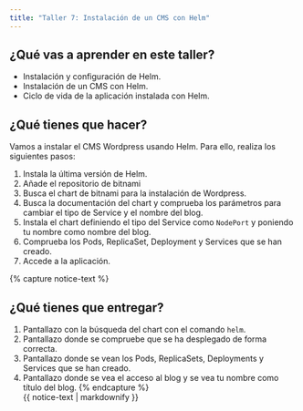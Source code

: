 ```yaml
---
title: "Taller 7: Instalación de un CMS con Helm"
---
```


## ¿Qué vas a aprender en este taller?

* Instalación y configuración de Helm.
* Instalación de un CMS con Helm.
* Ciclo de vida de la aplicación instalada con Helm.

## ¿Qué tienes que hacer?

Vamos a instalar el CMS Wordpress usando Helm. Para ello, realiza los siguientes pasos:

1. Instala la última versión de Helm.
2. Añade el repositorio de bitnami
3. Busca el chart de bitnami para la instalación de Wordpress. 
4. Busca la documentación del chart y comprueba los parámetros para cambiar el tipo de Service y el nombre del blog.
5. Instala el chart definiendo el tipo del Service como `NodePort` y poniendo tu nombre como nombre del blog.
6. Comprueba los Pods, ReplicaSet, Deployment y Services que se han creado.
7. Accede a la aplicación.

{% capture notice-text %}
## ¿Qué tienes que entregar?

1. Pantallazo con la búsqueda del chart con el comando `helm`.
2. Pantallazo donde se compruebe que se ha desplegado de forma correcta.
3. Pantallazo donde se vean los Pods, ReplicaSets, Deployments y Services que se han creado.
4. Pantallazo donde se vea el acceso al blog y se vea tu nombre como título del blog.
{% endcapture %}<div class="notice--info">{{ notice-text | markdownify }}</div>		
